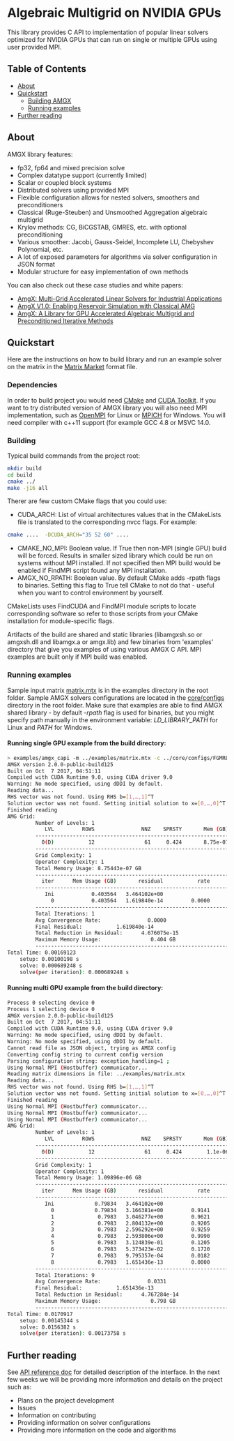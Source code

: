 # Algebraic Multigrid on NVIDIA GPUs


This library provides C API to implementation of popular linear solvers optimized for NVIDIA GPUs that can run on single or multiple GPUs using user provided MPI. 

## Table of Contents

* [About](#about)
* [Quickstart](#quickstart)
  * [Building AMGX](#building)
  * [Running examples](#running)
* [Further reading](#further-reading)

## <a name="about"></a> About
AMGX library features:
* fp32, fp64 and mixed precision solve
* Complex datatype support (currently limited)
* Scalar or coupled block systems
* Distributed solvers using provided MPI
* Flexible configuration allows for nested solvers, smoothers and preconditioners
* Classical (Ruge-Steuben) and Unsmoothed Aggregation algebraic multigrid
* Krylov methods: CG, BiCGSTAB, GMRES, etc. with optional preconditioning
* Various smoother: Jacobi, Gauss-Seidel, Incomplete LU, Chebyshev Polynomial, etc.
* A lot of exposed parameters for algorithms via solver configuration in JSON format
* Modular structure for easy implementation of own methods

You can also check out these case studies and white papers:
  * [AmgX: Multi-Grid Accelerated Linear Solvers for Industrial Applications](http://devblogs.nvidia.com/parallelforall/amgx-multi-grid-accelerated-linear-solvers-industrial-applications/)
  * [AmgX V1.0: Enabling Reservoir Simulation with Classical AMG](http://devblogs.nvidia.com/parallelforall/amgx-v1-0-enabling-reservoir-simulation-with-classical-amg/)
  * [
AmgX: A Library for GPU Accelerated Algebraic Multigrid and Preconditioned Iterative Methods](https://research.nvidia.com/publication/amgx-library-gpu-accelerated-algebraic-multigrid-and-preconditioned-iterative-methods)

## <a name="quickstart"></a> Quickstart

Here are the instructions on how to build library and run an example solver on the matrix in the [Matrix Market](http://math.nist.gov/MatrixMarket/) format file. 

### Dependencies

In order to build project you would need [CMake](https://cmake.org/) and [CUDA Toolkit](https://developer.nvidia.com/cuda-toolkit
). If you want to try distributed version of AMGX library you will also need MPI implementation, such as [OpenMPI](https://www.open-mpi.org/) for Linux or [MPICH](https://www.mpich.org/downloads/) for Windows. You will need compiler with c++11 support (for example GCC 4.8 or MSVC 14.0.

### <a name="building"></a> Building
Typical build commands from the project root:

```bash
mkdir build
cd build
cmake ../
make -j16 all
```
Therer are few custom CMake flags that you could use:
- CUDA_ARCH: List of virtual architectures values that in the CMakeLists file is translated to the corresponding nvcc flags. For example:
```bash
cmake ....  -DCUDA_ARCH="35 52 60" ....
```
- CMAKE_NO_MPI: Boolean value. If True then non-MPI (single GPU) build will be forced. Results in smaller sized library which could be run on systems without MPI installed. If not specified then MPI build would be enabled if FindMPI script found any MPI installation.
- AMGX_NO_RPATH: Boolean value. By default CMake adds -rpath flags to binaries. Setting this flag to True tell CMake to not do that - useful when you want to control environment by yourself.

CMakeLists uses FindCUDA and FindMPI module scripts to locate corresponding software 
so refer to those scripts from your CMake installation for module-specific flags.

Artifacts of the build are shared and static libraries (libamgxsh.so or amgxsh.dll 
and libamgx.a or amgx.lib) and few binaries from 'examples' directory that give you 
examples of using various AMGX C API. MPI examples are built only if MPI build was
enabled.


### <a name="running"></a> Running examples

Sample input matrix [matrix.mtx](examples/matrix.mtx) is in the examples directory in the root folder. Sample AMGX solvers configurations are located in the [core/configs](core/configs) directory in the root folder. Make sure that examples are able to find AMGX shared library - by default _-rpath_ flag is used for binaries, but you might specify path manually in the environment variable: _LD_LIBRARY_PATH_ for Linux and _PATH_ for Windows. 

#### Running single GPU example from the build directory:

```bash
> examples/amgx_capi -m ../examples/matrix.mtx -c ../core/configs/FGMRES_AGGREGATION.json
AMGX version 2.0.0-public-build125
Built on Oct  7 2017, 04:51:11
Compiled with CUDA Runtime 9.0, using CUDA driver 9.0
Warning: No mode specified, using dDDI by default.
Reading data...
RHS vector was not found. Using RHS b=[1,…,1]^T
Solution vector was not found. Setting initial solution to x=[0,…,0]^T
Finished reading
AMG Grid:
         Number of Levels: 1
            LVL         ROWS               NNZ    SPRSTY       Mem (GB)
         --------------------------------------------------------------
           0(D)           12                61     0.424       8.75e-07
         --------------------------------------------------------------
         Grid Complexity: 1
         Operator Complexity: 1
         Total Memory Usage: 8.75443e-07 GB
         --------------------------------------------------------------
           iter      Mem Usage (GB)       residual           rate
         --------------------------------------------------------------
            Ini            0.403564   3.464102e+00
              0            0.403564   1.619840e-14         0.0000
         --------------------------------------------------------------
         Total Iterations: 1
         Avg Convergence Rate:               0.0000
         Final Residual:           1.619840e-14
         Total Reduction in Residual:      4.676075e-15
         Maximum Memory Usage:                0.404 GB
         --------------------------------------------------------------
Total Time: 0.00169123
    setup: 0.00100198 s
    solve: 0.000689248 s
    solve(per iteration): 0.000689248 s
```
#### Running multi GPU example from the build directory:

```bash
Process 0 selecting device 0
Process 1 selecting device 0
AMGX version 2.0.0-public-build125
Built on Oct  7 2017, 04:51:11
Compiled with CUDA Runtime 9.0, using CUDA driver 9.0
Warning: No mode specified, using dDDI by default.
Warning: No mode specified, using dDDI by default.
Cannot read file as JSON object, trying as AMGX config
Converting config string to current config version
Parsing configuration string: exception_handling=1 ; 
Using Normal MPI (Hostbuffer) communicator...
Reading matrix dimensions in file: ../examples/matrix.mtx
Reading data...
RHS vector was not found. Using RHS b=[1,…,1]^T
Solution vector was not found. Setting initial solution to x=[0,…,0]^T
Finished reading
Using Normal MPI (Hostbuffer) communicator...
Using Normal MPI (Hostbuffer) communicator...
Using Normal MPI (Hostbuffer) communicator...
AMG Grid:
         Number of Levels: 1
            LVL         ROWS               NNZ    SPRSTY       Mem (GB)
         --------------------------------------------------------------
           0(D)           12                61     0.424        1.1e-06
         --------------------------------------------------------------
         Grid Complexity: 1
         Operator Complexity: 1
         Total Memory Usage: 1.09896e-06 GB
         --------------------------------------------------------------
           iter      Mem Usage (GB)       residual           rate
         --------------------------------------------------------------
            Ini             0.79834   3.464102e+00
              0             0.79834   3.166381e+00         0.9141
              1              0.7983   3.046277e+00         0.9621
              2              0.7983   2.804132e+00         0.9205
              3              0.7983   2.596292e+00         0.9259
              4              0.7983   2.593806e+00         0.9990
              5              0.7983   3.124839e-01         0.1205
              6              0.7983   5.373423e-02         0.1720
              7              0.7983   9.795357e-04         0.0182
              8              0.7983   1.651436e-13         0.0000
         --------------------------------------------------------------
         Total Iterations: 9
         Avg Convergence Rate:               0.0331
         Final Residual:           1.651436e-13
         Total Reduction in Residual:      4.767284e-14
         Maximum Memory Usage:                0.798 GB
         --------------------------------------------------------------
Total Time: 0.0170917
    setup: 0.00145344 s
    solve: 0.0156382 s
    solve(per iteration): 0.00173758 s
```

## <a name="further-reading"></a> Further reading

See [API reference doc](docs/AMGX_Reference.pdf) for detailed description of the interface. In the next few weeks we will be providing more information and details on the project such as:
  * Plans on the project development
  * Issues
  * Information on contributing
  * Providing information on solver configurations
  * Providing more information on the code and algorithms